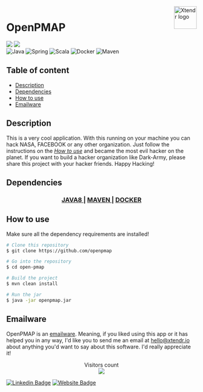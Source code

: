 <a href="https://xtendr.io/">
    <img src="https://xtendr.io/wp-content/uploads/2020/05/xtendr_logo_vilagoszold-2.png" alt="Xtendr logo" title="Xtendr" align="right" height="60px" />
</a>

OpenPMAP
======================

<div>
<img src="https://badges.pufler.dev/updated/Sleepy026/GLADIBAZIS-BACKEND/" />
<img src="https://badges.pufler.dev/created/Sleepy026/GLADIBAZIS-BACKEND/" />
</div>

<div>
<img alt="Java" src="https://img.shields.io/badge/java-%23ED8B00.svg?&style=for-the-badge&logo=java&logoColor=white"/>
<img alt="Spring" src="https://img.shields.io/badge/spring%20-%236DB33F.svg?&style=for-the-badge&logo=spring&logoColor=white"/>
<img alt="Scala" src="https://img.shields.io/badge/scala-%23DC322F.svg?&style=for-the-badge&logo=scala&logoColor=white"/>
<img alt="Docker" src="https://img.shields.io/badge/docker%20-%230db7ed.svg?&style=for-the-badge&logo=docker&logoColor=white"/>
<img alt="Maven" src="https://img.shields.io/badge/maven%20-%230db7ed.svg?&style=for-the-badge&logo=apache-maven&logoColor=white"/>
</div>

## Table of content
- [Description](#Description)
- [Dependencies](#dependencies)
- [How to use](#how-to-use)
- [Emailware](#emailware)


## Description

This is a very cool application. With this running on your machine you can hack NASA, FACEBOOK or any other organization.
Just follow the instructions on the _[How to use](#how-to-use)_ and became the most evil hacker on the planet.
If you want to build a hacker organization like Dark-Army, please share this project with your hacker friends.
Happy Hacking!

## Dependencies

<div align="center">
  <h3>
    <a href="https://java.com/en/download/help/download_options.html">
    JAVA8
    </a>
    <span> | </span>
    <a href="https://maven.apache.org/install.html">
    MAVEN
    </a>
    <span> | </span>
    <a href="https://docs.docker.com/get-docker/">
    DOCKER
    </a>
  </h3>
</div>

## How to use

Make sure all the dependency requirements are installed!

```bash
# Clone this repository
$ git clone https://github.com/openpmap

# Go into the repository
$ cd open-pmap

# Build the project
$ mvn clean install

# Run the jar
$ java -jar openpmap.jar
```

## Emailware

OpenPMAP is an [emailware](https://en.wiktionary.org/wiki/emailware). Meaning, if you liked using this app or it has helped you in any way, I'd like you to send me an email at <hello@xtendr.io> about anything you'd want to say about this software. I'd really appreciate it!

<p align="center"> 
  Visitors count<br>
  <img src="https://profile-counter.glitch.me/Sleepy026/count.svg" />
</p>

[![Linkedin Badge](https://img.shields.io/badge/-Xtendr-blue?style=flat-square&logo=Linkedin&logoColor=white&link=https://www.linkedin.com/company/xtendr)](https://www.linkedin.com//company/xtendr)
[![Website Badge](https://img.shields.io/badge/-xtendr.io-e34f26?style=flat-square&logo=Google-Chrome&logoColor=white&link=https://xtendr.io/)](https://xtendr.io/)
